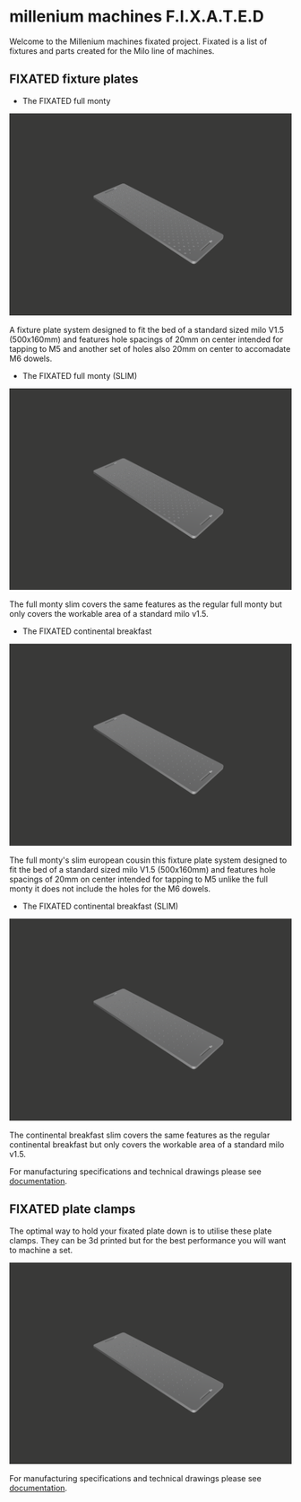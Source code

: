 # millenium machines F.I.X.A.T.E.D


Welcome to the Millenium machines fixated project. Fixated is a list of fixtures and parts created for the Milo line of machines.

## FIXATED fixture plates  

- The FIXATED full monty

![The FIXATED full monty](images/Full-monty.PNG)

A fixture plate system designed to fit the bed of a standard sized milo V1.5 (500x160mm) and features 
hole spacings of 20mm on center intended for tapping to M5 and another set of holes also 20mm on center to accomadate M6 dowels.

- The FIXATED full monty (SLIM)

![The FIXATED full monty slim](images/Full-monty-slim.png)

The full monty slim covers the same features as the regular full monty but only covers the workable area of a standard milo v1.5.

- The FIXATED continental breakfast 

![The FIXATED Continental breakfast](images/The-continental-Breakfast.png)

The full monty's slim european cousin this fixture plate system designed to fit the bed of a standard sized milo V1.5 (500x160mm) and features hole spacings of 20mm on center intended for tapping to M5 unlike the full monty it does not include the holes for the M6 dowels.

- The FIXATED continental breakfast (SLIM)

![The FIXATED Continental breakfast](images/The-slim-continental-Breakfast.png)

The continental breakfast slim covers the same features as the regular continental breakfast but only covers the workable area of a standard milo v1.5.

For manufacturing specifications and technical drawings please see [documentation](docs/README.md).

## FIXATED plate clamps

The optimal way to hold your fixated plate down is to utilise these plate clamps. They can be 3d printed but for the best performance you will want to machine a set.

![The FIXATED Continental breakfast](images/The-slim-continental-Breakfast.png)

For manufacturing specifications and technical drawings please see [documentation](docs/README.md).

